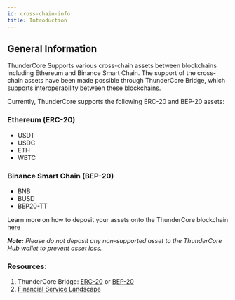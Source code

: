 ```yaml
---
id: cross-chain-info
title: Introduction
---
```


## General Information
ThunderCore Supports various cross-chain assets between blockchains including Ethereum and Binance Smart Chain. The support of the cross-chain assets have been made possible through ThunderCore Bridge, which supports interoperability between these blockchains.

Currently, ThunderCore supports the following ERC-20 and BEP-20 assets:
 
### Ethereum (ERC-20)
* USDT
* USDC
* ETH
* WBTC

### Binance Smart Chain (BEP-20)
* BNB
* BUSD
* BEP20-TT
	
Learn more on how to deposit your assets onto the ThunderCore blockchain [here](https://support-center.thundercore.com/docs/financial-service-landscape/)

_**Note:** Please do not deposit any non-supported asset to the ThunderCore Hub wallet to prevent asset loss._

### Resources:
1. ThunderCore Bridge: [ERC-20](https://bridge.thundercore.com/eth/) or [BEP-20](https://bridge.thundercore.com/)
2. [Financial Service Landscape](https://support-center.thundercore.com/docs/financial-service-landscape/)

